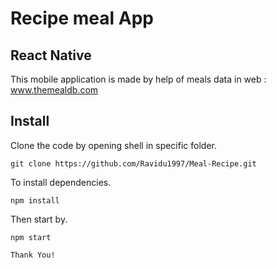 # Recipe meal App

## React Native

This mobile application is made by help of meals data in web : www.themealdb.com

## Install

Clone the code by opening shell in specific folder.

```shell
git clone https://github.com/Ravidu1997/Meal-Recipe.git
```

To install dependencies.

```shell
npm install
```

Then start by.

```shell
npm start

Thank You!
```
